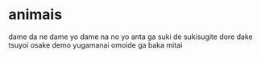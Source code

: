 # animais

dame da ne
dame yo dame na no yo
anta ga suki de sukisugite
dore dake tsuyoi osake demo
yugamanai omoide ga baka mitai
